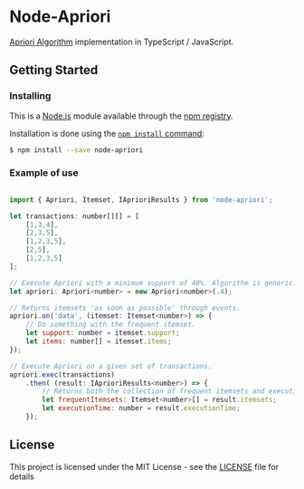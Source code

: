 # Node-Apriori
[Apriori Algorithm](https://en.wikipedia.org/wiki/Apriori_algorithm) implementation in TypeScript / JavaScript.

## Getting Started

### Installing

This is a [Node.js](https://nodejs.org/en/) module available through the [npm registry](https://www.npmjs.com/).

Installation is done using the [`npm install` command](https://docs.npmjs.com/getting-started/installing-npm-packages-locally):

```bash
$ npm install --save node-apriori
```

### Example of use

```js

import { Apriori, Itemset, IAprioriResults } from 'node-apriori';

let transactions: number[][] = [
    [1,3,4],
    [2,3,5],
    [1,2,3,5],
    [2,5],
    [1,2,3,5]
];

// Execute Apriori with a minimum support of 40%. Algorithm is generic.
let apriori: Apriori<number> = new Apriori<number>(.4);

// Returns itemsets 'as soon as possible' through events.
apriori.on('data', (itemset: Itemset<number>) => {
    // Do something with the frequent itemset.
    let support: number = itemset.support;
    let items: number[] = itemset.items;
});

// Execute Apriori on a given set of transactions.
apriori.exec(transactions)
    .then( (result: IAprioriResults<number>) => {
        // Returns both the collection of frequent itemsets and execution time in millisecond.
        let frequentItemsets: Itemset<number>[] = result.itemsets;
        let executionTime: number = result.executionTime;
    });


```

## License

This project is licensed under the MIT License - see the [LICENSE](LICENSE) file for details
